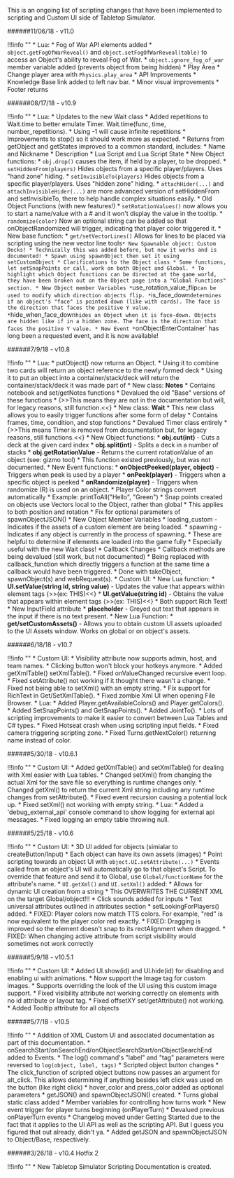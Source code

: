 This is an ongoing list of scripting changes that have been implemented to scripting and Custom UI side of Tabletop Simulator.







######11/06/18 - v11.0

!!!info ""
    * Lua:
        * Fog of War API elements added
            * `object.getFogOfWarReveal()` and `object.setFogOfWarReveal(table)` to access an Object's ability to reveal Fog of War.
            * `object.ignore_fog_of_war` member variable added (prevents object from being hidden)
        * Play Area
            * Change player area  with `Physics.play_area`
    * API Improvements
        * Knowledge Base link added to left nav bar.
        * Minor visual improvements
        * Footer returns


######08/17/18 - v10.9

!!!info ""
    * Lua:
        * Updates to the new Wait class
            * Added repetitions to Wait.time to better emulate Timer. Wait.time(func, time, number_repetitions).
                * Using -1 will cause infinite repetitions
            * Improvements to stop() so it should work more as expected.
        * Returns from getObject and getStates improved to a common standard, includes:
            * Name and Nickname
            * Description
            * Lua Script and Lua Script State
        * New Object functions:
            * `obj.drop()` causes the item, if held by a player, to be dropped.
            * `setHiddenFrom(players)` Hides objects from a specific player/players. Uses "hand zone" hiding.
            * `setInvisibleTo(players)` Hides objects from a specific player/players. Uses "hidden zone" hiding.
            * `attachHider(...)` and `attachInvisibleHider(...)` are more advanced version of setHiddenFrom and setInvisibleTo, there to help handle complex situations easily.
        * Old Object Functions (with new features!)
            * `setRotationValues()` now allows you to start a name/value with a # and it won't display the value in the tooltip.
            * `randomize(color)` Now an optional string can be added so that onObjectRandomized will trigger, indicating that player color triggered it.
        * New base function:
            * `get/setVectorLines()` Allows for lines to be placed via scripting using the new vector line tools`
        * New Spawnable object: Custom Decks!
            * Technically this was added before, but now it works and is documented!
            * Spawn using spawnObject then set it using setCustomObject
        * Clarifications to the Object class
            * Some functions, let setSnapPoints or call, work on both Object and Global.
            * To highlight which Object functions can be directed at the game world, they have been broken out on the Object page into a "Global Functions" section.
        * New Object member Variables
            * `use_rotation_value_flip` can be used to modify which direction objects flip.
            * `is_face_down` determines if an object's "face" is pointed down (like with cards). The face is the direction that faces the positive Y value.
            * `hide_when_face_down` hides an Object when it is face-down. Objects are hidden like if in a hidden zone. The face is the direction that faces the positive Y value.
        * New Event
            * `onObjectEnterContainer` has long been a requested event, and it is now available!






######7/9/18 - v10.8

!!!info ""
    * Lua:
        * putObject() now returns an Object.
            * Using it to combine two cards will return an object reference to the newly formed deck
            * Using it to put an object into a container/stack/deck will return the container/stack/deck it was made part of
        * New class: **Notes**
            * Contains notebook and set/getNotes functions
            * Devalued the old "Base" versions of these functions
                * {>>This means they are not in the documentation but will, for legacy reasons, still function.<<}
        * New class: **Wait**
            * This new class allows you to easily trigger functions after some form of delay
            * Contains frames, time, condition, and stop functions
            * Devalued Timer class entirely
                * {>>This means Timer is removed from documentation but, for legacy reasons, still functions.<<}
        * New Object functions:
            * **obj.cut(int)** - Cuts a deck at the given card index
            * **obj.split(int)** - Splits a deck in a number of stacks
            * **obj.getRotationValue** - Returns the current rotationValue of an object (see: gizmo tool)
                * This function existed previously, but was not documented.
        * New Event functions:
            * **onObjectPeeked(player, object)** - Triggers when peek is used by a player
            * **onPeek(player)** - Triggers when a specific object is peeked
            * **onRandomize(player)** - Triggers when randomize (R) is used on an object.
        * Player Color strings convert automatically
            * Example: printToAll("Hello", "Green")
        * Snap points created on objects use Vectors local to the Object, rather than global
            * This applies to both position and rotation
        * Fix for optional parameters of spawnObjectJSON()
        * New Object Member Variables
            * loading_custom - Indicates if the assets of a custom element are being loaded.
            * spawning - Indicates if any object is currently in the process of spawning.
                * These are helpful to determine if elements are loaded into the game fully
                * Especially useful with the new Wait class!
        * Callback Changes
            * Callback methods are being devalued (still work, but not documented)
            * Being replaced with callback_function which directly triggers a function at the same time a callback would have been triggered.
            * Done with takeObject, spawnObject(s) and webRequest(s).
    * Custom UI:
        * New Lua function:
            * **UI.setValue(string id, string value)** - Updates the value that appears within element tags {>>(ex: <Text>THIS</Text>)<<}
            * **UI.getValue(string id)** - Obtains the value that appears within element tags {>>(ex: <Text>THIS</Text>)<<}
            * Both support Rich Text!
        * New InputField attribute
            * **placeholder** - Greyed out text that appears in the input if there is no text present.
        * New Lua Function:
            * **get/setCustomAssets()** - Allows you to obtain custom UI assets uploaded to the UI Assets window. Works on global or on object's assets.


######6/18/18 - v10.7

!!!info ""
    * Custom UI:
        * Visibility attribute now supports admin, host, and team names.
        * Clicking button won't block your hotkeys anymore.
        * Added getXmlTable() setXmlTable().
        * Fixed onValueChanged recursive event loop.
        * Fixed setAttribute() not working if it thought there wasn't a change.
        * Fixed not being able to setXml() with an empty string.
        * Fix support for RichText in Get/SetXmlTable().
        * Fixed zombie Xml UI when opening File Browser.
    * Lua:
        * Added Player.getAvailableColors() and Player.getColors().
        * Added SetSnapPoints() and GetSnapPoints().
        * Added JointTo().
        * Lots of scripting improvements to make it easier to convert between Lua Tables and C# types.
        * Fixed Hotseat crash when using scripting input fields.
        * Fixed camera triggering scripting zone.
        * Fixed Turns.getNextColor() returning name instead of color.



######5/30/18 - v10.6.1

!!!info ""
    * Custom UI:
        * Added getXmlTable() and setXmlTable() for dealing with Xml easier with Lua tables.
        * Changed setXml() from changing the actual Xml for the save file so everything is runtime changes only.
        * Changed getXml() to return the current Xml string including any runtime changes from setAttribute().
        * Fixed event recursion causing a potential lock up.
        * Fixed setXml() not working with empty string.
    * Lua:
        * Added a 'debug_external_api' console command to show logging for external api messages.
        * Fixed logging an empty table throwing null.

######5/25/18 - v10.6

!!!info ""
    * Custom UI:
        * 3D UI added for objects (simialar to createButton/Input)
            * Each object can have its own assets (images)
            * Point scripting towards an object UI with `object.UI.setAttribute(...)`
            * Events called from an object's UI will automatically go to that object's Script. To override that feature and send it to Global, use `Global/functionName` for the attribute's name.
        * `UI.getXml()` and `UI.setXml()` added:
            * Allows for dynamic UI creation from a string
            * This OVERWRITES THE CURRENT XML on the target Global/object!!!
        * Click sounds added for inputs
        * Text universal attributes outlined in attributes section
        * setLookingForPlayers() added.
        * FIXED: Player colors now match TTS colors. For example, "red" is now equivalent to the player color red exactly.
        * FIXED: Dragging is improved so the element doesn't snap to its rectAlignment when dragged.
        * FIXED: When changing active attribute from script visibility would sometimes not work correctly



######5/9/18 - v10.5.1

!!!info ""
    * Custom UI:
        * Added UI.show(id) and UI.hide(id) for disabling and enabling ui with animations.
        * Now support the Image tag for custom images.
        * Supports overriding the look of the UI using this custom image support.
        * Fixed visibility attribute not working correctly on elements with no id attribute or layout tag.
        * Fixed offsetXY set/getAttribute() not working.
        * Added Tooltip attribute for all objects

######5/7/18 - v10.5

!!!info ""
    * Addition of XML Custom UI and associated documentation as part of this documentation.
    * onSearchStart/onSearchEnd/onObjectSearchStart/onObjectSearchEnd added to Events.
    * The log() command's "label" and "tag" parameters were reversed to `log(object, label, tags)`
    * Scripted object button changes
        * The click_function of scripted object buttons now passes an argument for alt_click. This allows determining if anything besides left click was used on the button (like right click)
        * hover_color and press_color added as optional parameters
    * getJSON() and spawnObjectJSON() created.
    * Turns global static class added
        * Member variables for controlling how turns work
        * New event trigger for player turns beginning (onPlayerTurn)
        * Devalued previous onPlayerTurn events
    * Changelog moved under Getting Started due to the fact that it applies to the UI API as well as the scripting API. But I guess you figured that out already, didn't ya.
    * Added getJSON and spawnObjectJSON to Object/Base, respectively.


######3/26/18 - v10.4 Hotfix 2

!!!info ""
    * New Tabletop Simulator Scripting Documentation is created.
